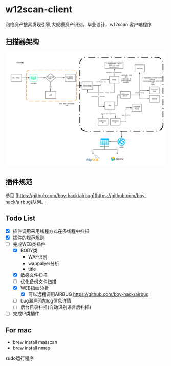 # w12scan-client
网络资产搜索发现引擎,大规模资产识别，毕业设计，w12scan 客户端程序

## 扫描器架构

![jiagou](doc/jiagou.png)

## 插件规范
参见 [https://github.com/boy-hack/airbug](https://github.com/boy-hack/airbug)队列。

## Todo List
- [x] 插件调用采用线程方式在多线程中扫描
- [x] 插件的规范规则
- [ ] 完成WEB类插件
    - [x] BODY类
        - WAF识别
        - wappalyer分析
        - title
    - [x] 敏感文件扫描 
    - [ ] 优化备份文件扫描
    - [x] WEB指纹分析
        - [x] 可以远程调用AIRBUG https://github.com/boy-hack/airbug
    - [ ] bug漏洞添加log信息详情
    - [ ] 后台目录扫描(自动识别语言后扫描)
- [ ] 完成IP类插件

## For mac

- brew install masscan
- brew install nmap

sudo运行程序